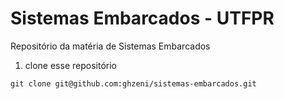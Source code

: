 # Sistemas Embarcados - UTFPR

Repositório da matéria de Sistemas Embarcados
1. clone esse repositório
```
git clone git@github.com:ghzeni/sistemas-embarcados.git
```
